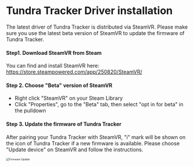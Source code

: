 # Tundra Tracker Driver installation

The latest driver of Tundra Tracker is distributed via SteamVR. Please make sure you use the latest beta version of SteamVR to update the firmware of Tundra Tracker.

#### Step1. Download SteamVR from Steam

You can find and install SteamVR here: https://store.steampowered.com/app/250820/SteamVR/



#### Step 2. Choose "Beta" version of SteamVR

- Right click "SteamVR" on your Steam Library
- Click "Properties", go to the "Beta" tab, then select "opt in for beta" in the pulldown



#### Step 3. Update the firmware of Tundra Tracker

After pairing your Tundra Tracker with SteamVR, "i" mark will be shown on the icon of Tundra Tracker if a new firmware is available. Please choose "Update device" on SteamVR and follow the instructions.

<img src="https://docs.tundra-labs.com/images/others/Firmware%20Update.png" alt="Firmware Update" style="zoom:50%;" />
